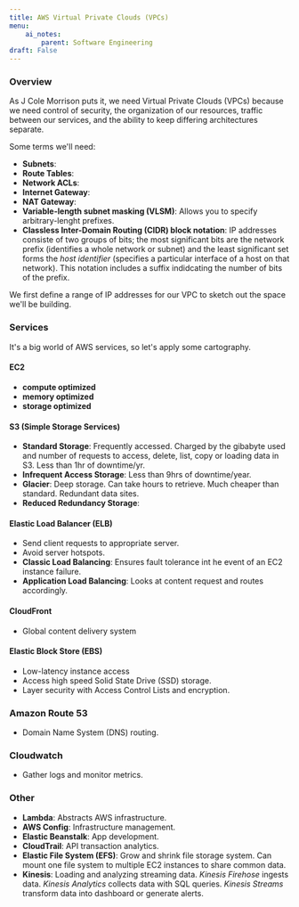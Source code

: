 ```yaml
---
title: AWS Virtual Private Clouds (VPCs)
menu:
    ai_notes:
        parent: Software Engineering
draft: False
---
```

### Overview

As J Cole Morrison puts it, we need Virtual Private Clouds (VPCs) because we need control
of security, the organization of our resources, traffic between our services, and the ability
to keep differing architectures separate. 

Some terms we'll need:

* **Subnets**:
* **Route Tables**:
* **Network ACLs**:
* **Internet Gateway**:
* **NAT Gateway**:
* **Variable-length subnet masking (VLSM)**: Allows you to specify arbitrary-lenght prefixes.
* **Classless Inter-Domain Routing (CIDR) block notation**: IP addresses consiste 
of two groups of bits; the most significant bits are the network prefix (identifies a 
whole network or subnet) and the least significant set forms the *host identifier* 
(specifies a particular interface of a host on that network). This notation includes
a suffix indidcating the number of bits of the prefix.

We first define a range of IP addresses for our VPC to sketch out the space we'll be building.

### Services
It's a big world of AWS services, so let's apply some cartography.

#### EC2

* **compute optimized**
* **memory optimized**
* **storage optimized**

#### S3 (Simple Storage Services)

* **Standard Storage**: Frequently accessed. Charged by the gibabyte used and
number of requests to access, delete, list, copy or loading data in S3. Less
than 1hr of downtime/yr.
* **Infrequent Access Storage**: Less than 9hrs of downtime/year.
* **Glacier**: Deep storage. Can take hours to retrieve. Much cheaper than standard.
Redundant data sites. 
* **Reduced Redundancy Storage**:

#### Elastic Load Balancer (ELB)

* Send client requests to appropriate server.
* Avoid server hotspots.
* **Classic Load Balancing**: Ensures fault tolerance int he event of an EC2 instance failure.
* **Application Load Balancing**: Looks at content request and routes accordingly. 

#### CloudFront

* Global content delivery system

#### Elastic Block Store (EBS)

* Low-latency instance access
* Access high speed Solid State Drive (SSD) storage.
* Layer security with Access Control Lists and encryption. 

### Amazon Route 53

* Domain Name System (DNS) routing.

### Cloudwatch

* Gather logs and monitor metrics.

### Other

* **Lambda**: Abstracts AWS infrastructure. 
* **AWS Config**: Infrastructure management.
* **Elastic Beanstalk**: App development.
* **CloudTrail**: API transaction analytics.
* **Elastic File System (EFS)**: Grow and shrink file storage system. Can mount one file system
to multiple EC2 instances to share common data.
* **Kinesis**: Loading and analyzing streaming data. *Kinesis Firehose* ingests data. 
*Kinesis Analytics* collects data with SQL queries. *Kinesis Streams* transform data into 
dashboard or generate alerts. 



